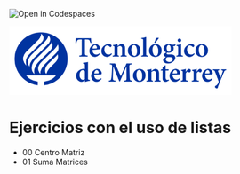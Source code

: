 ![Open in Codespaces](https://classroom.github.com/assets/open-in-codespaces-abfff4d4e15f9e1bd8274d9a39a0befe03a0632bb0f153d0ec72ff541cedbe34.svg)

![Tec de Monterrey](images/logotecmty.png)
# Ejercicios con el uso de listas

- 00 Centro Matriz
- 01 Suma Matrices


